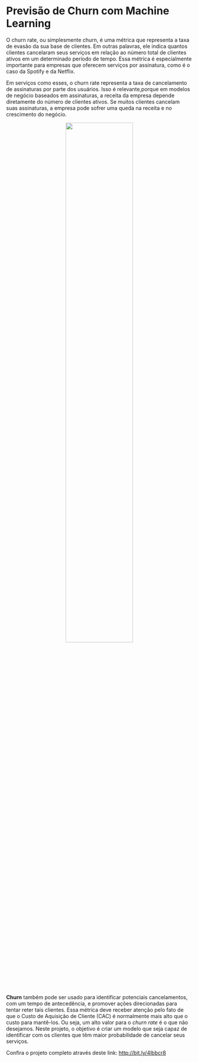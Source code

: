 # Previsão de Churn com Machine Learning


O churn rate, ou simplesmente churn, é uma métrica que representa a taxa de evasão da sua base de clientes. Em outras palavras, ele indica quantos clientes cancelaram seus serviços em relação ao número total de clientes ativos em um determinado período de tempo. Essa métrica é especialmente importante para empresas que oferecem serviços por assinatura, como é o caso da Spotify e da Netflix.

Em serviços como esses, o churn rate representa a taxa de cancelamento de assinaturas por parte dos usuários. Isso é relevante,porque em modelos de negócio baseados em assinaturas, a receita da empresa depende diretamente do número de clientes ativos. Se muitos clientes cancelam suas assinaturas, a empresa pode sofrer uma queda na receita e no crescimento do negócio.

<p align=center>
<img src="https://t4.ftcdn.net/jpg/00/10/96/53/360_F_10965318_PRRHOB8Wxbp8RCQx0jyhaUxlKZCuxJpC.jpg" width="60%"></p>

**Churn** também pode ser usado para identificar potenciais cancelamentos, com um tempo de antecedência, e promover ações direcionadas para tentar reter tais clientes. Essa métrica deve receber atenção pelo fato de que o Custo de Aquisição de Cliente (CAC) é normalmente mais alto que o custo para mantê-los. Ou seja, um alto valor para o *churn rate* é o que não desejamos. Neste projeto, o objetivo é criar um modelo que seja capaz de identificar com os clientes que têm maior probabilidade de cancelar seus serviços.

Confira o projeto completo através deste link: http://bit.ly/4lbbcr8
